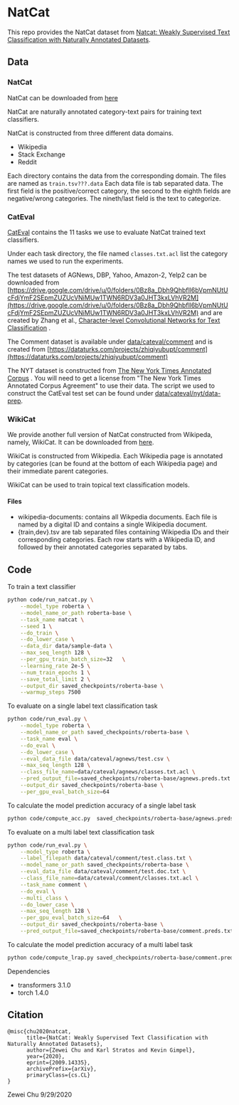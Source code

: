 # NatCat

This repo provides the NatCat dataset from [Natcat: Weakly Supervised Text Classification with Naturally Annotated Datasets](https://arxiv.org/abs/2009.14335). 

## Data

### NatCat
NatCat can be downloaded from [here](https://drive.google.com/file/d/1ej45NfTy1hhNFJGqPbAyrrLQS6b3uMIf/view?usp=sharing)

NatCat are naturally annotated category-text pairs for training text classifiers. 

NatCat is constructed from three different data domains. 
- Wikipedia
- Stack Exchange
- Reddit

Each directory contains the data from the corresponding domain. The files are named as ```train.tsv???.data```
Each data file is tab separated data. The first field is the positive/correct category, the second to the eighth fields are negative/wrong categories. The nineth/last field is the text to categorize. 

### CatEval

[CatEval](/data/cateval) contains the 11 tasks we use to evaluate NatCat trained text classifiers. 

Under each task directory, the file named ```classes.txt.acl``` list the category names we used to run the experiments.

The test datasets of AGNews, DBP, Yahoo, Amazon-2, Yelp2 can be downloaded from [https://drive.google.com/drive/u/0/folders/0Bz8a_Dbh9Qhbfll6bVpmNUtUcFdjYmF2SEpmZUZUcVNiMUw1TWN6RDV3a0JHT3kxLVhVR2M](https://drive.google.com/drive/u/0/folders/0Bz8a_Dbh9Qhbfll6bVpmNUtUcFdjYmF2SEpmZUZUcVNiMUw1TWN6RDV3a0JHT3kxLVhVR2M) and are created by Zhang et al., [ Character-level Convolutional Networks for Text Classification](https://arxiv.org/abs/1509.01626) .

The Comment dataset is available under [data/cateval/comment](/data/cateval/comment) and is created from [https://dataturks.com/projects/zhiqiyubupt/comment](https://dataturks.com/projects/zhiqiyubupt/comment)

The NYT dataset is constructed from [The New York Times Annotated Corpus](https://catalog.ldc.upenn.edu/LDC2008T19) . You will need to get a license from "The New York Times Annotated Corpus Agreement" to use their data. The script we used to construct the CatEval test set can be found under [data/cateval/nyt/data-prep](data/cateval/nyt/data-prep).

### WikiCat

We provide another full version of NatCat constructed from Wikipeda, namely, WikiCat. It can be downloaded from [here](https://drive.google.com/file/d/1N8WlbpG0p90GMQup7Bq3Kp8Y4NapBw3T/view?usp=sharing). 

WikiCat is constructed from Wikipedia. Each Wikipedia page is annotated by categories (can be found at the bottom of each Wikipedia page) and their immediate parent categories.

WikiCat can be used to train topical text classification models.

#### Files
- wikipedia-documents: contains all Wikpedia documents. Each file is named by a digital ID and contains a single Wikipedia document.
- {train,dev}.tsv are tab separated files containing Wikipedia IDs and their corresponding categories. Each row starts with a Wikipedia ID, and followed by their annotated categories separated by tabs.


## Code

To train a text classifier
```bash
python code/run_natcat.py \
    --model_type roberta \
    --model_name_or_path roberta-base \
    --task_name natcat \
    --seed 1 \
    --do_train \
    --do_lower_case \
    --data_dir data/sample-data \
    --max_seq_length 128 \
    --per_gpu_train_batch_size=32   \
    --learning_rate 2e-5 \
    --num_train_epochs 1 \
    --save_total_limit 2 \
    --output_dir saved_checkpoints/roberta-base \
    --warmup_steps 7500
```


To evaluate on a single label text classification task
```bash
python code/run_eval.py \
    --model_type roberta \
    --model_name_or_path saved_checkpoints/roberta-base \
    --task_name eval \
    --do_eval \
    --do_lower_case \
    --eval_data_file data/cateval/agnews/test.csv \
    --max_seq_length 128 \
    --class_file_name=data/cateval/agnews/classes.txt.acl \
    --pred_output_file=saved_checkpoints/roberta-base/agnews.preds.txt \
    --output_dir saved_checkpoints/roberta-base \
    --per_gpu_eval_batch_size=64 
```

To calculate the model prediction accuracy of a single label task
```bash
python code/compute_acc.py  saved_checkpoints/roberta-base/agnews.preds.txt  data/cateval/agnews/test.csv
```

To evaluate on a multi label text classification task
```bash
python code/run_eval.py \
    --model_type roberta \
    --label_filepath data/cateval/comment/test.class.txt \
    --model_name_or_path saved_checkpoints/roberta-base \
    --eval_data_file data/cateval/comment/test.doc.txt \
    --class_file_name=data/cateval/comment/classes.txt.acl \
    --task_name comment \
    --do_eval \
    --multi_class \
    --do_lower_case \
    --max_seq_length 128 \
    --per_gpu_eval_batch_size=64   \
    --output_dir saved_checkpoints/roberta-base \
    --pred_output_file=saved_checkpoints/roberta-base/comment.preds.txt 
```

To calculate the model prediction accuracy of a multi label task
```bash
python code/compute_lrap.py saved_checkpoints/roberta-base/comment.preds.txt data/cateval/comment/test.class.txt data/cateval/comment/classes.txt.acl
```

Dependencies
- transformers 3.1.0
- torch 1.4.0


## Citation
```
@misc{chu2020natcat,
      title={NatCat: Weakly Supervised Text Classification with Naturally Annotated Datasets}, 
      author={Zewei Chu and Karl Stratos and Kevin Gimpel},
      year={2020},
      eprint={2009.14335},
      archivePrefix={arXiv},
      primaryClass={cs.CL}
}
```

Zewei Chu
9/29/2020
